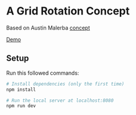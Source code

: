 # A Grid Rotation Concept
Based on Austin Malerba [concept](https://codesandbox.io/s/grid-rotation-concept-lnuld6?file=/src/index.tsx)

[Demo](https://a-grid-rotation-concept.vercel.app/)


## Setup
Run this followed commands:

``` bash
# Install dependencies (only the first time)
npm install

# Run the local server at localhost:8080
npm run dev
```
